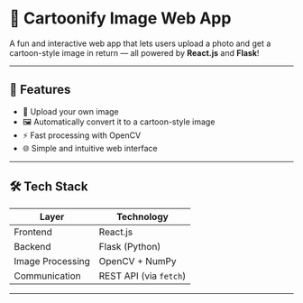 # 🎨 Cartoonify Image Web App

A fun and interactive web app that lets users upload a photo and get a cartoon-style image in return — all powered by **React.js** and **Flask**!

---

## 🚀 Features

- 📸 Upload your own image
- 🖼️ Automatically convert it to a cartoon-style image
- ⚡ Fast processing with OpenCV
- 🌐 Simple and intuitive web interface

---

## 🛠️ Tech Stack

| Layer     | Technology     |
|-----------|----------------|
| Frontend  | React.js       |
| Backend   | Flask (Python) |
| Image Processing | OpenCV + NumPy |
| Communication | REST API (via `fetch`) |

---


